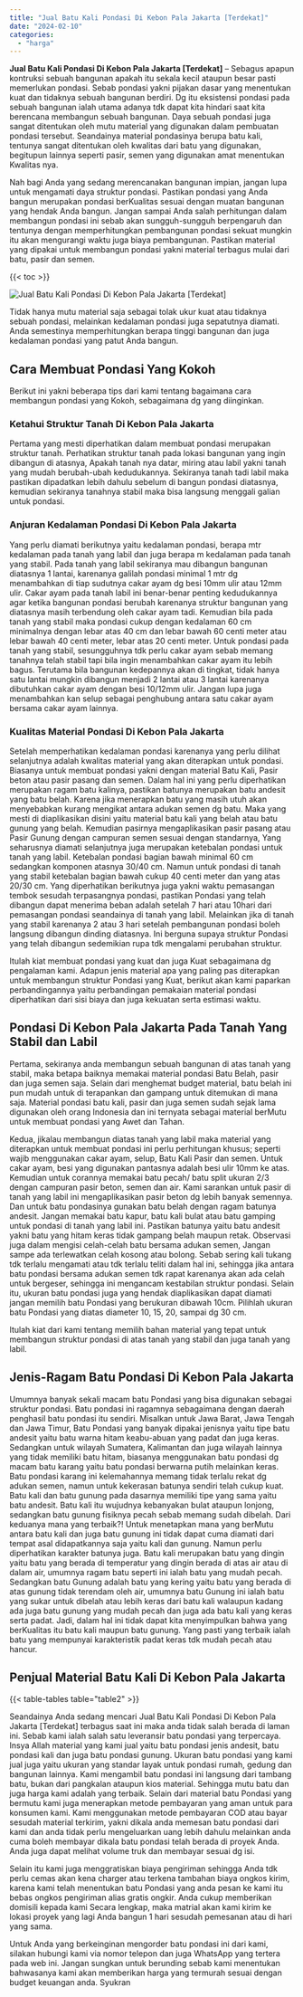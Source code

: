 ```yaml
---
title: "Jual Batu Kali Pondasi Di Kebon Pala Jakarta [Terdekat]"
date: "2024-02-10"
categories: 
  - "harga"
---
```


**Jual Batu Kali Pondasi Di Kebon Pala Jakarta \[Terdekat\]** – Sebagus apapun kontruksi sebuah bangunan apakah itu sekala kecil ataupun besar pasti memerlukan pondasi. Sebab pondasi yakni pijakan dasar yang menentukan kuat dan tidaknya sebuah bangunan berdiri. Dg itu eksistensi pondasi pada sebuah bangunan ialah utama adanya tdk dapat kita hindari saat kita berencana membangun sebuah bangunan. Daya sebuah pondasi juga sangat ditentukan oleh mutu material yang digunakan dalam pembuatan pondasi tersebut. Seandainya material pondasinya berupa batu kali, tentunya sangat ditentukan oleh kwalitas dari batu yang digunakan, begitupun lainnya seperti pasir, semen yang digunakan amat menentukan Kwalitas nya.

Nah bagi Anda yang sedang merencanakan bangunan impian, jangan lupa untuk mengamati daya struktur pondasi. Pastikan pondasi yang Anda bangun merupakan pondasi berKualitas sesuai dengan muatan bangunan yang hendak Anda bangun. Jangan sampai Anda salah perhitungan dalam membangun pondasi ini sebab akan sungguh-sungguh berpengaruh dan tentunya dengan memperhitungkan pembangunan pondasi sekuat mungkin itu akan mengurangi waktu juga biaya pembangunan. Pastikan material yang dipakai untuk membangun pondasi yakni material terbagus mulai dari batu, pasir dan semen.

{{< toc >}}

![Jual Batu Kali Pondasi Di Kebon Pala Jakarta [Terdekat]](/images/jual-batu-kali-05.png)

Tidak hanya mutu material saja sebagai tolak ukur kuat atau tidaknya sebuah pondasi, melainkan kedalaman pondasi juga sepatutnya diamati. Anda semestinya memperhitungkan berapa tinggi bangunan dan juga kedalaman pondasi yang patut Anda bangun.

## Cara Membuat Pondasi Yang Kokoh

Berikut ini yakni beberapa tips dari kami tentang bagaimana cara membangun pondasi yang Kokoh, sebagaimana dg yang diinginkan.

### Ketahui Struktur Tanah Di Kebon Pala Jakarta

Pertama yang mesti diperhatikan dalam membuat pondasi merupakan struktur tanah. Perhatikan struktur tanah pada lokasi bangunan yang ingin dibangun di atasnya, Apakah tanah nya datar, miring atau labil yakni tanah yang mudah berubah-ubah kedudukannya. Sekiranya tanah tadi labil maka pastikan dipadatkan lebih dahulu sebelum di bangun pondasi diatasnya, kemudian sekiranya tanahnya stabil maka bisa langsung menggali galian untuk pondasi.

### Anjuran Kedalaman Pondasi Di Kebon Pala Jakarta

Yang perlu diamati berikutnya yaitu kedalaman pondasi, berapa mtr kedalaman pada tanah yang labil dan juga berapa m kedalaman pada tanah yang stabil. Pada tanah yang labil sekiranya mau dibangun bangunan diatasnya 1 lantai, karenanya galilah pondasi minimal 1 mtr dg menambahkan di tiap sudutnya cakar ayam dg besi 10mm ulir atau 12mm ulir. Cakar ayam pada tanah labil ini benar-benar penting kedudukannya agar ketika bangunan pondasi berubah karenanya struktur bangunan yang diatasnya masih terbendung oleh cakar ayam tadi. Kemudian bila pada tanah yang stabil maka pondasi cukup dengan kedalaman 60 cm minimalnya dengan lebar atas 40 cm dan lebar bawah 60 centi meter atau lebar bawah 40 centi meter, lebar atas 20 centi meter. Untuk pondasi pada tanah yang stabil, sesungguhnya tdk perlu cakar ayam sebab memang tanahnya telah stabil tapi bila ingin menambahkan cakar ayam itu lebih bagus. Terutama bila bangunan kedepannya akan di tingkat, tidak hanya satu lantai mungkin dibangun menjadi 2 lantai atau 3 lantai karenanya dibutuhkan cakar ayam dengan besi 10/12mm ulir. Jangan lupa juga menambahkan kan selup sebagai penghubung antara satu cakar ayam bersama cakar ayam lainnya.

### Kualitas Material Pondasi Di Kebon Pala Jakarta

Setelah memperhatikan kedalaman pondasi karenanya yang perlu dilihat selanjutnya adalah kwalitas material yang akan diterapkan untuk pondasi. Biasanya untuk membuat pondasi yakni dengan material Batu Kali, Pasir beton atau pasir pasang dan semen. Dalam hal ini yang perlu diperhatikan merupakan ragam batu kalinya, pastikan batunya merupakan batu andesit yang batu belah. Karena jika menerapkan batu yang masih utuh akan menyebabkan kurang mengikat antara adukan semen dg batu. Maka yang mesti di diaplikasikan disini yaitu material batu kali yang belah atau batu gunung yang belah. Kemudian pasirnya mengaplikasikan pasir pasang atau Pasir Gunung dengan campuran semen sesuai dengan standarnya, Yang seharusnya diamati selanjutnya juga merupakan ketebalan pondasi untuk tanah yang labil. Ketebalan pondasi bagian bawah minimal 60 cm sedangkan komponen atasnya 30/40 cm. Namun untuk pondasi di tanah yang stabil ketebalan bagian bawah cukup 40 centi meter dan yang atas 20/30 cm. Yang diperhatikan berikutnya juga yakni waktu pemasangan tembok sesudah terpasangnya pondasi, pastikan Pondasi yang telah dibangun dapat menerima beban adalah setelah 7 hari atau 10hari dari pemasangan pondasi seandainya di tanah yang labil. Melainkan jika di tanah yang stabil karenanya 2 atau 3 hari setelah pembangunan pondasi boleh langsung dibangun dinding diatasnya. Ini berguna supaya struktur Pondasi yang telah dibangun sedemikian rupa tdk mengalami perubahan struktur.

Itulah kiat membuat pondasi yang kuat dan juga Kuat sebagaimana dg pengalaman kami. Adapun jenis material apa yang paling pas diterapkan untuk membangun struktur Pondasi yang Kuat, berikut akan kami paparkan perbandingannya yaitu perbandingan pemakaian material pondasi diperhatikan dari sisi biaya dan juga kekuatan serta estimasi waktu.

## Pondasi Di Kebon Pala Jakarta Pada Tanah Yang Stabil dan Labil

Pertama, sekiranya anda membangun sebuah bangunan di atas tanah yang stabil, maka betapa baiknya memakai material pondasi Batu Belah, pasir dan juga semen saja. Selain dari menghemat budget material, batu belah ini pun mudah untuk di terapankan dan gampang untuk ditemukan di mana saja. Material pondasi batu kali, pasir dan juga semen sudah sejak lama digunakan oleh orang Indonesia dan ini ternyata sebagai material berMutu untuk membuat pondasi yang Awet dan Tahan.

Kedua, jikalau membangun diatas tanah yang labil maka material yang diterapkan untuk membuat pondasi ini perlu perhitungan khusus; seperti wajib menggunakan cakar ayam, selup, Batu Kali Pasir dan semen. Untuk cakar ayam, besi yang digunakan pantasnya adalah besi ulir 10mm ke atas. Kemudian untuk corannya memakai batu pecah/ batu split ukuran 2/3 dengan campuran pasir beton, semen dan air. Kami sarankan untuk pasir di tanah yang labil ini mengaplikasikan pasir beton dg lebih banyak semennya. Dan untuk batu pondasinya gunakan batu belah dengan ragam batunya andesit. Jangan memakai batu kapur, batu kali bulat atau batu gamping untuk pondasi di tanah yang labil ini. Pastikan batunya yaitu batu andesit yakni batu yang hitam keras tidak gampang belah maupun retak. Observasi juga dalam mengisi celah-celah batu bersama adukan semen, Jangan sampe ada terlewatkan celah kosong atau bolong. Sebab sering kali tukang tdk terlalu mengamati atau tdk terlalu teliti dalam hal ini, sehingga jika antara batu pondasi bersama adukan semen tdk rapat karenanya akan ada celah untuk bergeser, sehingga ini mengancam kestabilan struktur pondasi. Selain itu, ukuran batu pondasi juga yang hendak diaplikasikan dapat diamati jangan memilih batu Pondasi yang berukuran dibawah 10cm. Pilihlah ukuran batu Pondasi yang diatas diameter 10, 15, 20, sampai dg 30 cm.

Itulah kiat dari kami tentang memilih bahan material yang tepat untuk membangun struktur pondasi di atas tanah yang stabil dan juga tanah yang labil.

## Jenis-Ragam Batu Pondasi Di Kebon Pala Jakarta

Umumnya banyak sekali macam batu Pondasi yang bisa digunakan sebagai struktur pondasi. Batu pondasi ini ragamnya sebagaimana dengan daerah penghasil batu pondasi itu sendiri. Misalkan untuk Jawa Barat, Jawa Tengah dan Jawa Timur, Batu Pondasi yang banyak dipakai jenisnya yaitu tipe batu andesit yaitu batu warna hitam keabu-abuan yang padat dan juga keras. Sedangkan untuk wilayah Sumatera, Kalimantan dan juga wilayah lainnya yang tidak memiliki batu hitam, biasanya menggunakan batu pondasi dg macam batu karang yaitu batu pondasi berwarna putih melainkan keras. Batu pondasi karang ini kelemahannya memang tidak terlalu rekat dg adukan semen, namun untuk kekerasan batunya sendiri telah cukup kuat. Batu kali dan batu gunung pada dasarnya memiliki tipe yang sama yaitu batu andesit. Batu kali itu wujudnya kebanyakan bulat ataupun lonjong, sedangkan batu gunung fisiknya pecah sebab memang sudah dibelah. Dari keduanya mana yang terbaik?! Untuk menetapkan mana yang berMutu antara batu kali dan juga batu gunung ini tidak dapat cuma diamati dari tempat asal didapatkannya saja yaitu kali dan gunung. Namun perlu diperhatikan karakter batunya juga. Batu kali merupakan batu yang dingin yaitu batu yang berada di temperatur yang dingin berada di atas air atau di dalam air, umumnya ragam batu seperti ini ialah batu yang mudah pecah. Sedangkan batu Gunung adalah batu yang kering yaitu batu yang berada di atas gunung tidak terendam oleh air, umumnya batu Gunung ini ialah batu yang sukar untuk dibelah atau lebih keras dari batu kali walaupun kadang ada juga batu gunung yang mudah pecah dan juga ada batu kali yang keras serta padat. Jadi, dalam hal ini tidak dapat kita menyimpulkan bahwa yang berKualitas itu batu kali maupun batu gunung. Yang pasti yang terbaik ialah batu yang mempunyai karakteristik padat keras tdk mudah pecah atau hancur.

## Penjual Material Batu Kali Di Kebon Pala Jakarta

{{< table-tables table="table2" >}}

Seandainya Anda sedang mencari Jual Batu Kali Pondasi Di Kebon Pala Jakarta \[Terdekat\] terbagus saat ini maka anda tidak salah berada di laman ini. Sebab kami ialah salah satu leveransir batu pondasi yang terpercaya. Insya Allah material yang kami jual yaitu batu pondasi jenis andesit, batu pondasi kali dan juga batu pondasi gunung. Ukuran batu pondasi yang kami jual juga yaitu ukuran yang standar layak untuk pondasi rumah, gedung dan bangunan lainnya. Kami mengambil batu pondasi ini langsung dari tambang batu, bukan dari pangkalan ataupun kios material. Sehingga mutu batu dan juga harga kami adalah yang terbaik. Selain dari material batu Pondasi yang bermutu kami juga menerapkan metode pembayaran yang aman untuk para konsumen kami. Kami menggunakan metode pembayaran COD atau bayar sesudah material terkirim, yakni dikala anda memesan batu pondasi dari kami dan anda tidak perlu mengeluarkan uang lebih dahulu melainkan anda cuma boleh membayar dikala batu pondasi telah berada di proyek Anda. Anda juga dapat melihat volume truk dan membayar sesuai dg isi.

Selain itu kami juga menggratiskan biaya pengiriman sehingga Anda tdk perlu cemas akan kena charger atau terkena tambahan biaya ongkos kirim, karena kami telah menentukan batu Pondasi yang anda pesan ke kami itu bebas ongkos pengiriman alias gratis ongkir. Anda cukup memberikan domisili kepada kami Secara lengkap, maka matrial akan kami kirim ke lokasi proyek yang lagi Anda bangun 1 hari sesudah pemesanan atau di hari yang sama.

Untuk Anda yang berkeinginan mengorder batu pondasi ini dari kami, silakan hubungi kami via nomor telepon dan juga WhatsApp yang tertera pada web ini. Jangan sungkan untuk berunding sebab kami menentukan bahwasanya kami akan memberikan harga yang termurah sesuai dengan budget keuangan anda. Syukran
